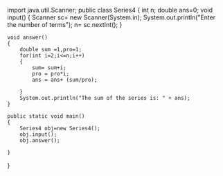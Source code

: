 import java.util.Scanner;
public class Series4
{
    int n;
    double ans=0;
    void input()
    {
        Scanner sc= new Scanner(System.in);
        System.out.println("Enter the number of terms");
        n= sc.nextInt();
    }
    
    void answer()
    {
        double sum =1,pro=1;
        for(int i=2;i<=n;i++)
        {
            sum= sum+i;
            pro = pro*i;
            ans = ans+ (sum/pro);
            
        }
        System.out.println("The sum of the series is: " + ans);
    }
    
    public static void main()
    {
        Series4 obj=new Series4();
        obj.input();
        obj.answer();
        
    }
}
